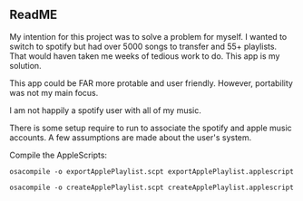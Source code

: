 ## ReadME

My intention for this project was to solve a problem for myself. 
I wanted to switch to spotify but had over 5000 songs to transfer and 55+ playlists. 
That would haven taken me weeks of tedious work to do. 
This app is my solution. 

This app could be FAR more protable and user friendly. 
However, portability was not my main focus. 

I am not happily a spotify user with all of my music. 

There is some setup require to run to associate the spotify and apple music accounts.
A few assumptions are made about the user's system. 

Compile the AppleScripts:
```
osacompile -o exportApplePlaylist.scpt exportApplePlaylist.applescript

osacompile -o createApplePlaylist.scpt createApplePlaylist.applescript
```